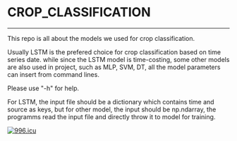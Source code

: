 # CROP_CLASSIFICATION
------

This repo is all about the models we used for crop classification.

Usually LSTM is the prefered choice for crop classification based on time series date. while since the LSTM model is time-costing, some other models are also used in project, such as MLP, SVM, DT, all the model parameters can insert from command lines. 

Please use "-h" for help.

For LSTM, the input file should be a dictionary which contains time and source as keys, but for other model, the input should be np.ndarray, the programms read the input file and directly throw it to model for training.

<a href="https://996.icu"><img src="https://img.shields.io/badge/link-996.icu-red.svg" alt="996.icu" /></a>
